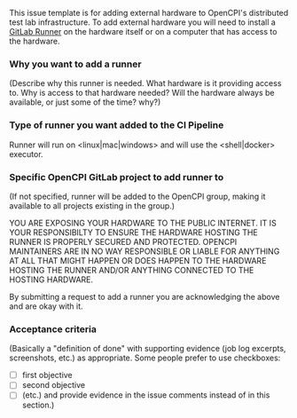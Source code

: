 This issue template is for adding external hardware to OpenCPI's distributed
test lab infrastructure. To add external hardware you will need to install a
[GitLab Runner](https://docs.gitlab.com/runner/install/) on the hardware itself
or on a computer that has access to the hardware.

### Why you want to add a runner
(Describe why this runner is needed. What hardware is it providing access to.
Why is access to that hardware needed? Will the hardware always be available,
or just some of the time? why?)

### Type of runner you want added to the CI Pipeline
Runner will run on <linux|mac|windows> and will use the <shell|docker> executor.

### Specific OpenCPI GitLab project to add runner to
(If not specified, runner will be added to the OpenCPI group, making it
available to all projects existing in the group.)

YOU ARE EXPOSING YOUR HARDWARE TO THE PUBLIC INTERNET. IT IS YOUR RESPONSIBILTY
TO ENSURE THE HARDWARE HOSTING THE RUNNER IS PROPERLY SECURED AND PROTECTED.
OPENCPI MAINTAINERS ARE IN NO WAY RESPONSIBLE OR LIABLE FOR ANYTHING AT ALL
THAT MIGHT HAPPEN OR DOES HAPPEN TO THE HARDWARE HOSTING THE RUNNER AND/OR
ANYTHING CONNECTED TO THE HOSTING HARDWARE.

By submitting a request to add a runner you are acknowledging the above and are
okay with it.

### Acceptance criteria
(Basically a "definition of done" with supporting evidence (job log excerpts,
screenshots, etc.) as appropriate.  Some people prefer to use checkboxes:
- [ ] first objective
- [ ] second objective
- [ ] (etc.)
and provide evidence in the issue comments instead of in this section.)
